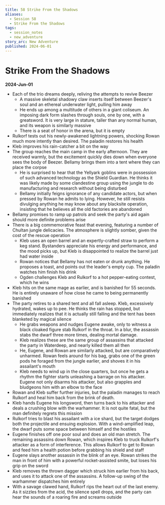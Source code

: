 ```yaml
---
title: 58 Strike From the Shadows
aliases:
  - Session 58
  - Strike From the Shadows
tags:
  - session_notes
  - new_adventure
story_arc: New Adventure
published: 2024-06-01
---
```

# Strike From the Shadows
**2024-Jun-01**

- Each of the trio dreams deeply, reliving the attempts to revive Beezer
	- A massive skeletal shadowy claw inserts itself between Beezer's soul and an ethereal underwater light, pulling him away
	- He ends up among a multitude of others in a giant coliseum. An imposing dark form slashes through souls, one by one, with a greatsword. It is very large in stature, taller than any normal human, and its weapon is similarly massive
	- There is a seat of honor in the arena, but it is empty
- Rulkorf tests out his newly-awakened lightning powers, shocking Rowan much more intently than desired. The paladin restores his health
- Kleb improves his rain-catcher a bit on the way
- The group reaches the main camp in the early afternoon. They are received warmly, but the excitement quickly dies down when everyone sees the body of Beezer. Bellamy brings them into a tent where they can place the corpse
	- He is surprised to hear that the Yellyark goblins were in possession of such advanced technology as the Shield Guardian. He thinks it was likely made by some clandestine group using the jungle to do manufacturing and research without being disturbed
	- Bellamy initially feigns ignorance of any candidate actors, but when pressed by Rowan he admits to lying. However, he still resists divulging anything he may know about any blacksite operation, insisting that he believes all the old factories are abandoned
- Bellamy promises to ramp up patrols and seek the party's aid again should more definite problems arise
- There is a big commemorative feast that evening, featuring a number of Chultan jungle delicacies. The atmosphere is slightly somber, given the cost of the rescue operation
	- Kleb uses an open barrel and an expertly-crafted straw to perform a keg stand. Bystanders appreciate his energy and performance, and the mood picks up, but Kleb is disappointed to realize the barrel just had water inside
	- Rowan notices that Bellamy has not eaten or drunk anything. He proposes a toast, and points out the leader's empty cup. The paladin watches him finish his drink
	- Ogden challenges Kleb and Rulkorf to a hot pepper-eating contest, which he wins
- Kleb hits on the same mage as earlier, and is banished for 55 seconds. He is entirely unaware of how close he came to being permanently banished
- The party retires to a shared tent and all fall asleep. Kleb, excessively hydrated, wakes up to pee. He thinks the rain has stopped, but immediately realizes that it is actually still falling and the tent has been blanketed by magical silence
	- He grabs weapons and nudges Eugene awake, only to witness a black cloaked figure stab Rulkorf in the throat. In a blur, the assassin stabs the dwarf three more times, dealing mortal damage.
	- Kleb realizes these are the same group of assassins that attacked the party in Waterdeep, and nearly killed them all then
	- He, Eugene, and Rowan are similarly attacked, but are comparatively unharmed. Rowan feels around for his bag, grabs one of the green pods he foraged from the jungle earlier, and shoves it in his assailant's mouth
	- Kleb needs to wind up in the close quarters, but once he gets a rhythm the fighter starts unleashing a barrage on his attacker. Eugene not only disarms his attacker, but also grapples and bludgeons him with an elbow to the face
- Rowan and Kleb suffer further injuries, but the paladin manages to reach Rulkorf and heal him back from the brink of death.
- Kleb hands Eugene his longsword, then turns back to his attacker and deals a crushing blow with the warhammer. It is not quite fatal, but the man definitely regrets this mission
- Rulkorf tries to blast his assailant with a ice shard, but the target dodges both the projectile and ensuing explosion. With a wind-amplified leap, the dwarf puts some space between himself and the hostiles
- Eugene finishes off one poor soul and does an old man stretch. The remaining assassins down Rowan, which inspires Kleb to truck Rulkorf's attacker as a form of interference. This allows Rulkorf to get to Rowan and feed him a health potion before grabbing his shield and staff
- Eugene slays another assassin in the blink of an eye. Rowan strikes the man in front of him with a powerful rocket-assisted smite, but loses his grip on the sword
- Kleb removes the thrown dagger which struck him earlier from his back, and uses it to attack one of the assassins. A follow-up swing of the warhammer dispatches him entirely
- With a savage clawed hand, Rulkorf rips the heart out of the last enemy. As it sizzles from the acid, the silence spell drops, and the party can hear the sounds of a roaring fire and screams outside